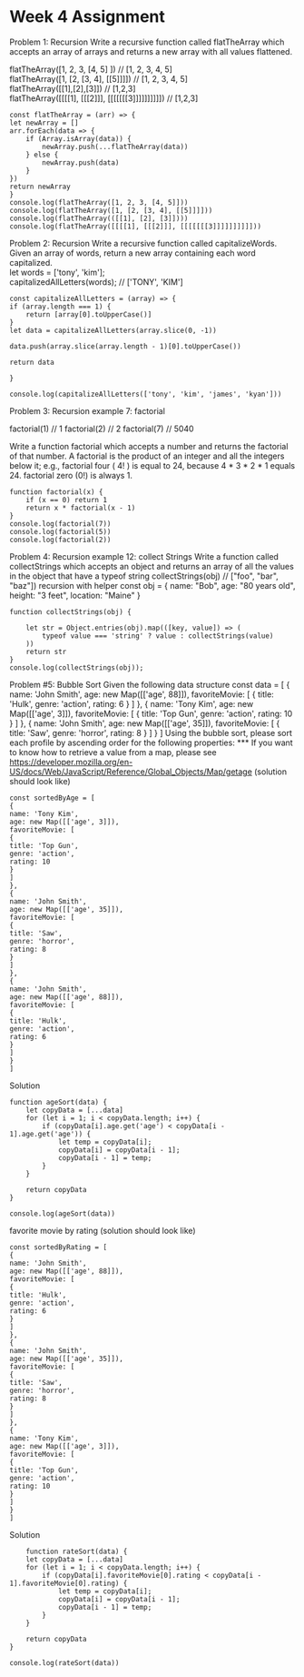 <h1>Week 4 Assignment </h1>
Problem 1: Recursion
Write a recursive function called flatTheArray which accepts an array of arrays 
and returns a new array with all values flattened.

flatTheArray([1, 2, 3, [4, 5] ]) // [1, 2, 3, 4, 5] <br>
flatTheArray([1, [2, [3, 4], [[5]]]]) // [1, 2, 3, 4, 5]<br>
flatTheArray([[1],[2],[3]]) // [1,2,3]<br>
flatTheArray([[[[1], [[[2]]], [[[[[[[3]]]]]]]]]]) // [1,2,3]<br>


    const flatTheArray = (arr) => {
    let newArray = []
    arr.forEach(data => {
        if (Array.isArray(data)) {
            newArray.push(...flatTheArray(data))
        } else {
            newArray.push(data)
        }
    })
    return newArray
    }
    console.log(flatTheArray([1, 2, 3, [4, 5]]))
    console.log(flatTheArray([1, [2, [3, 4], [[5]]]]))
    console.log(flatTheArray(([[1], [2], [3]])))
    console.log(flatTheArray([[[[1], [[[2]]], [[[[[[[3]]]]]]]]]]))


Problem 2: Recursion
Write a recursive function called capitalizeWords. 
Given an array of words, return a new array containing each word capitalized.<br>
let words = ['tony', 'kim'];<br>
capitalizedAllLetters(words); // ['TONY', 'KIM']<br>

    const capitalizeAllLetters = (array) => {
    if (array.length === 1) {
        return [array[0].toUpperCase()]
    }
    let data = capitalizeAllLetters(array.slice(0, -1))

    data.push(array.slice(array.length - 1)[0].toUpperCase())
    
    return data

    }

    console.log(capitalizeAllLetters(['tony', 'kim', 'james', 'kyan']))

Problem 3: Recursion 
example 7: factorial

factorial(1) // 1
factorial(2) // 2
factorial(7) // 5040

Write a function factorial which accepts a number and returns the factorial of that number.
A factorial is the product of an integer and all the integers below it;
e.g., factorial four ( 4! ) is equal to 24, because 4 * 3 * 2 * 1 equals 24. factorial zero 
(0!) is always 1.

    function factorial(x) {
        if (x == 0) return 1
        return x * factorial(x - 1)
    }
    console.log(factorial(7))
    console.log(factorial(5))
    console.log(factorial(2))

Problem 4: Recursion
example 12: collect Strings
Write a function called collectStrings which accepts an object and returns 
an array of all the values in the object that have a typeof string
collectStrings(obj) // ["foo", "bar", "baz"])
recursion with helper
    const obj = { name: "Bob", age: "80 years old", height: "3 feet", location: "Maine" }

    function collectStrings(obj) {

        let str = Object.entries(obj).map(([key, value]) => (
            typeof value === 'string' ? value : collectStrings(value)
        ))
        return str
    }
    console.log(collectStrings(obj));

Problem #5: Bubble Sort
Given the following data structure
    const data = [ 
    {
    name: 'John Smith', 
    age: new Map([['age', 88]]), 
    favoriteMovie: [ 
    {
    title: 'Hulk', 
    genre: 'action', 
    rating: 6
    }
    ] 
    },
    {
    name: 'Tony Kim', 
    age: new Map([['age', 3]]), 
    favoriteMovie: [ 
    {
    title: 'Top Gun', 
    genre: 'action', 
    rating: 10
    }
    ] 
    },
    {
    name: 'John Smith', 
    age: new Map([['age', 35]]), 
    favoriteMovie: [ 
    {
    title: 'Saw', 
    genre: 'horror', 
    rating: 8
    }
    ] 
    }
    ]
Using the bubble sort, please sort each profile
by ascending order for the following properties: 
*** If you want to know how to retrieve a value from a map, 
please see https://developer.mozilla.org/en-US/docs/Web/JavaScript/Reference/Global_Objects/Map/getage (solution should look like)

    const sortedByAge = [ 
    {
    name: 'Tony Kim', 
    age: new Map([['age', 3]]), 
    favoriteMovie: [ 
    {
    title: 'Top Gun', 
    genre: 'action', 
    rating: 10
    }
    ] 
    },
    {
    name: 'John Smith', 
    age: new Map([['age', 35]]), 
    favoriteMovie: [ 
    {
    title: 'Saw', 
    genre: 'horror', 
    rating: 8
    }
    ] 
    },
    {
    name: 'John Smith', 
    age: new Map([['age', 88]]), 
    favoriteMovie: [ 
    {
    title: 'Hulk', 
    genre: 'action', 
    rating: 6
    }
    ] 
    }
    ]

Solution

    function ageSort(data) {
        let copyData = [...data]
        for (let i = 1; i < copyData.length; i++) {
            if (copyData[i].age.get('age') < copyData[i - 1].age.get('age')) {
                let temp = copyData[i];
                copyData[i] = copyData[i - 1];
                copyData[i - 1] = temp;
            }
        }

        return copyData
    }

    console.log(ageSort(data))
    
favorite movie by rating (solution should look like)

    const sortedByRating = [ 
    {
    name: 'John Smith', 
    age: new Map([['age', 88]]), 
    favoriteMovie: [ 
    {
    title: 'Hulk', 
    genre: 'action', 
    rating: 6
    }
    ] 
    },
    {
    name: 'John Smith', 
    age: new Map([['age', 35]]), 
    favoriteMovie: [ 
    {
    title: 'Saw', 
    genre: 'horror', 
    rating: 8
    }
    ] 
    },
    {
    name: 'Tony Kim', 
    age: new Map([['age', 3]]), 
    favoriteMovie: [ 
    {
    title: 'Top Gun', 
    genre: 'action', 
    rating: 10
    }
    ] 
    }
    ]

Solution

        function rateSort(data) {
        let copyData = [...data]
        for (let i = 1; i < copyData.length; i++) {
            if (copyData[i].favoriteMovie[0].rating < copyData[i - 1].favoriteMovie[0].rating) {
                let temp = copyData[i];
                copyData[i] = copyData[i - 1];
                copyData[i - 1] = temp;
            }
        }

        return copyData
    }

    console.log(rateSort(data))